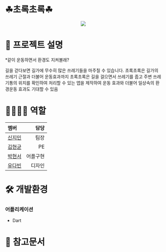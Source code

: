 ﻿# ☘초록초록☘
<p align="center"><img src="https://user-images.githubusercontent.com/86641936/152553190-f113fba4-c53a-42be-8ad9-5ebcfe84af7f.PNG"/>


# 🔎 프로젝트 설명
*같이 운동하면서 환경도 지켜볼래?
  
길을 걷다보면 길가에 무수히 많은 쓰레기들을 마주칠 수 있습니다. 초록초록은 길가의 쓰레기 근절과 더불어 운동효과까지
초록초록은 길을 걸으면서 쓰레기를 줍고 주변 쓰레기통의 위치를 확인하여 처리할 수 있는 앱을 제작하여 운동 효과와 더불어 일상속의 환경운동 효과도 기대할 수 있음



# 👨‍👨‍👧‍👧 역할


|     멤버             |  담당               |
|:--- | ---: |  
| [신지민](https://github.com/JJIMINSHIN)| 팀장 |
| [김현균](https://github.com/Ksanbal)             |   PE           |
| [박현서](https://github.com/hyena0608)               |   어플구현            |
| [유다빈](https://github.com/ydb9607)               |   디자인            |

# 🛠 개발환경

  ### 어플리케이션
  - Dart
 
# 🔗 참고문서
